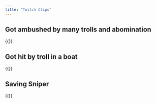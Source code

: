 ```yaml
---
title: "Twitch Clips"
---
```



## Got ambushed by many trolls and abomination
{{<twitch video="1698531849">}}

## Got hit by troll in a boat
{{<twitch video="1000557240">}}

## Saving Sniper
{{<twitch video="1186907962">}}

